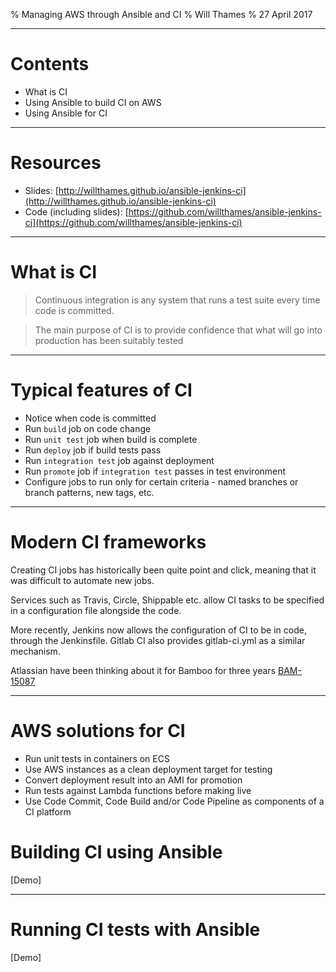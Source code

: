 % Managing AWS through Ansible and CI
% Will Thames
% 27 April 2017

---

# Contents

* What is CI
* Using Ansible to build CI on AWS
* Using Ansible for CI

---

# Resources

* Slides: [http://willthames.github.io/ansible-jenkins-ci](http://willthames.github.io/ansible-jenkins-ci)
* Code (including slides): [https://github.com/willthames/ansible-jenkins-ci](https://github.com/willthames/ansible-jenkins-ci)

---

# What is CI

> Continuous integration is any system that
> runs a test suite every time code is committed.

> The main purpose of CI is to provide confidence
> that what will go into production has been suitably
> tested

---

# Typical features of CI

* Notice when code is committed
* Run `build` job on code change
* Run `unit test` job when build is complete
* Run `deploy` job if build tests pass
* Run `integration test` job against deployment
* Run `promote` job if `integration test` passes in test environment
* Configure jobs to run only for certain
  criteria - named branches or branch patterns,
  new tags, etc.

---

# Modern CI frameworks

Creating CI jobs has historically been quite point and click,
meaning that it was difficult to automate new jobs.

Services such as Travis, Circle, Shippable etc. allow CI tasks to be
specified in a configuration file alongside the code.

More recently, Jenkins now allows the configuration of CI to be
in code, through the Jenkinsfile. Gitlab CI also provides
gitlab-ci.yml as a similar mechanism.

Atlassian have been thinking about it for Bamboo for
three years [BAM-15087](https://jira.atlassian.com/browse/BAM-15087)

---

# AWS solutions for CI

* Run unit tests in containers on ECS
* Use AWS instances as a clean deployment target for testing
* Convert deployment result into an AMI for promotion
* Run tests against Lambda functions before making live
* Use Code Commit, Code Build and/or Code Pipeline as
  components of a CI platform

# Building CI using Ansible

[Demo]

---

# Running CI tests with Ansible

[Demo]

